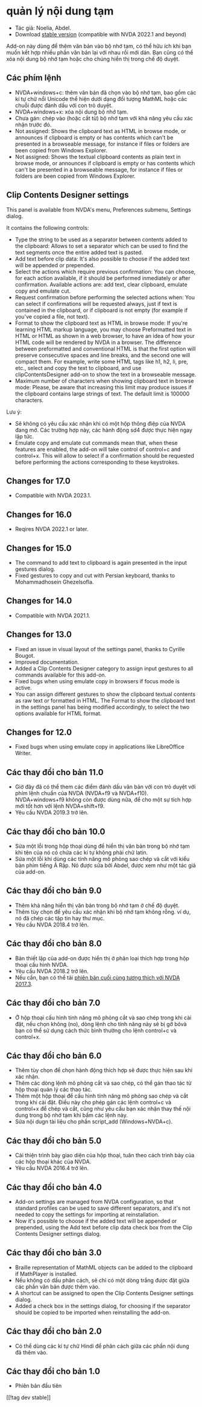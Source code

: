 # quản lý nội dung tạm #

*	Tác giả: Noelia, Abdel.
*	Download [stable version][1] (compatible with NVDA 2022.1 and beyond)

Add-on này dùng để thêm văn bản vào bộ nhớ tạm, có thể hữu ích khi bạn muốn
kết hợp nhiều phần văn bản lại với nhau rồi mới dán.  Bạn cũng có thể xóa
nội dung bộ nhớ tạm hoặc cho chúng hiển thị trong chế độ duyệt.

## Các phím lệnh ##
*	NVDA+windows+c: thêm văn bản đã chọn vào bộ nhớ tạm, bao gồm các kí tự chữ
  nổi Unicode thể hiện dưới dạng đối tượng MathML hoặc các chuỗi được đánh
  dấu với con trỏ duyệt.
*	NVDA+windows+x: xóa nội dung bộ nhớ tạm.
*	Chưa gán: chép vào (hoặc cắt từ) bộ nhớ tạm với khả năng yêu cầu xác nhận
  trước đó.
*	Not assigned: Shows the clipboard text as HTML in browse mode, or
  announces if clipboard is empty or has contents which can't be presented
  in a browseable message, for instance if files or folders are been copied
  from Windows Explorer.
*	Not assigned: Shows the textual clipboard contents as plain text in browse
  mode, or announces if clipboard is empty or has contents which can't be
  presented in a browseable message, for instance if files or folders are
  been copied from Windows Explorer.


## Clip Contents Designer settings ##

This panel is available from NVDA's menu, Preferences submenu, Settings
dialog.

It contains the following controls:

* Type the string to be used as a separator between contents added to the
  clipboard: Allows to set a separator which can be used to find the text
  segments once the entire added text is pasted.
* Add text before clip data: It's also possible to choose if the added text
  will be appended or prepended.
* Select the actions which require previous confirmation: You can choose,
  for each action available, if it should be performed inmediately or after
  confirmation. Available actions are: add text, clear clipboard, emulate
  copy and emulate cut.
* Request confirmation before performing the selected actions when: You can
  select if confirmations will be requested always, just if text is
  contained in the clipboard, or if clipboard is not empty (for example if
  you've copied a file, not text).
* Format to show the clipboard text as HTML in browse mode: If you're
  learning HTML markup language, you may choose Preformatted text in HTML or
  HTML as shown in a web browser, to have an idea of how your HTML code will
  be rendered by NVDA in a browser. The difference between preformatted and
  conventional HTML is that the first option will preserve consecutive
  spaces and line breaks, and the second one will compact them.  For
  example, write some HTML tags like h1, h2, li, pre, etc., select and copy
  the text to clipboard, and use clipContentsDesigner add-on to show the
  text in a browseable message.
* Maximum number of characters when showing clipboard text in browse mode:
  Please, be aware that increasing this limit may produce issues if the
  clipboard contains large strings of text. The default limit is 100000
  characters.

Lưu ý:

* Sẽ không có yêu cầu xác nhận khi có một hộp thông điệp của NVDA đang
  mở. Các trường hợp này, các hành động sd4 được thực hiện ngay lập tức.
* Emulate copy and emulate cut commands mean that, when these features are
  enabled, the add-on will take control of control+c and control+x. This
  will allow to select if a confirmation should be requested before
  performing the actions corresponding to these keystrokes.

## Changes for 17.0
* Compatible with NVDA 2023.1.

## Changes for 16.0
* Reqires NVDA 2022.1 or later.

## Changes for 15.0
* The command to add text to clipboard is again presented in the input
  gestures dialog.
* Fixed gestures to copy and cut with Persian keyboard, thanks to
  Mohammadhosein Ghezelsofla.

## Changes for 14.0
* Compatible with NVDA 2021.1.

## Changes for 13.0 
* Fixed an issue in visual layout of the settings panel, thanks to Cyrille
  Bougot.
* Improved documentation.
* Added a Clip Contents Designer category to assign input gestures to all
  commands available for this add-on.
* Fixed bugs when using emulate copy in browsers if focus mode is active.
* You can assign different gestures to show the clipboard textual contents
  as raw text or formatted in HTML. The Format to show the clipboard text in
  the settings panel has being modified accordingly, to select the two
  options available for HTML format.

## Changes for 12.0
* Fixed bugs when using emulate copy in applications like LibreOffice
  Writer.

## Các thay đổi cho bản 11.0
* Giờ đây đã có thể them các điểm đánh dấu văn bản với con trỏ duyệt với
  phím lệnh chuẩn của NVDA (NVDA+f9 và NVDA+f10). NVDA+windows+f9 không còn
  được dùng nữa, để cho một sự tích hợp mới tốt hơn với lệnh NVDA+shift+f9.
* Yêu cầu NVDA 2019.3 trở lên.

## Các thay đổi cho bản 10.0
* Sửa một lỗi trong hộp thoại dùng để hiển thị văn bản trong bộ nhớ tạm khi
  tên của nó có chứa các kí tự không phải chữ latin.
* Sửa một lỗi khi dùng các tính năng mô phỏng sao chép và cắt với kiểu bàn
  phím tiếng Ả Rập. Nó được sửa bởi Abdel, được xem như một tác giả của
  add-on.

## Các thay đổi cho bản 9.0

* Thêm khả năng hiển thị văn bản trong bộ nhớ tạm ở chế độ duyệt.
* Thêm tùy chọn để yêu cầu xác nhận khi bộ nhớ tạm không rỗng. ví dụ, nó đã
  chép các tập tin hay thư mục.
* Yêu cầu NVDA 2018.4 trở lên.

## Các thay đổi cho bản 8.0 ##

* Bản thiết lập của add-on được hiển thị ở phân loại thích hợp trong hộp
  thoại cấu hình NVDA.
* Yêu cầu NVDA 2018.2 trở lên.
* Nếu cần, bạn có thể tải [phiên bản cuối cùng tương thích với NVDA
  2017.3][3].

## Các thay đổi cho bản 7.0

* Ở hộp thoại cấu hình tính năng mô phỏng cắt và sao chép trong khi cài đặt,
  nếu chọn không (no), dòng lệnh cho tính năng này sẽ bị gỡ bỏvà bạn có thể
  sử dụng cách thức bình thường cho lệnh control+c và control+x.

## Các thay đổi cho bản 6.0

*	 Thêm tùy chọn để chọn hành động thích hợp sẽ được thực hiện sau khi xác nhận.
*	Thêm các dòng lệnh mô phỏng cắt và sao chép, có thể gán thao tác từ hộp thoại quản lý các thao tác.
*	 Thêm một hộp thoại để cấu hình tính năng mô phỏng sao chép và cắt trong khi cài đặt. Điều này cho phép gán các lệnh control+c và control+x để chép và cắt, cũng như yêu cầu bạn xác nhận thay thế nội dung trong bộ nhớ tạm khi bấm các lệnh này.
*	Sửa nội dugn tài liệu cho phần script_add (Windows+NVDA+c).

## Các thay đổi cho bản 5.0 ##

*	Cải thiện trình bày giao diện của hộp thoại, tuân theo cách trình bày của
  các hộp thoại khác của NVDA.
*	Yêu cầu NVDA 2016.4 trở lên.

## Các thay đổi cho bản 4.0 ##
*	Add-on settings are managed from NVDA configuration, so that standard
  profiles can be used to save different separators, and it's not needed to
  copy the settings for importing at reinstallation.
*	Now it's possible to choose if the added text will be appended or
  prepended, using the Add text before clip data check box from the Clip
  Contents Designer settings dialog.

## Các thay đổi cho bản 3.0 ##
*	Braille representation of MathML objects can be added to the clipboard if
  MathPlayer is installed.
*	Nếu không có dấu phân cách, sẽ chỉ có một dòng trắng được đặt giữa các
  phần văn bản được thêm vào.
*	A shortcut can be assigned to open the Clip Contents Designer settings
  dialog.
*	Added a check box in the settings dialog, for choosing if the separator
  should be copied to be imported when reinstalling the add-on.

## Các thay đổi cho bản 2.0 ##
*	Có thể dùng các kí tự chữ Hindi để phân cách giữa các phần nội dung đã
  thêm vào.

## Các thay đổi cho bản 1.0 ##
*	Phiên bản đầu tiên

[[!tag dev stable]]

[1]: https://addons.nvda-project.org/files/get.php?file=clipContentsDesigner

[3]: https://addons.nvda-project.org/files/get.php?file=ccd-o
